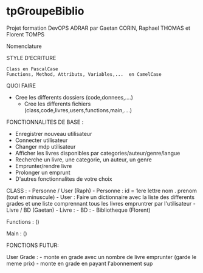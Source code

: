 # tpGroupeBiblio

Projet formation DevOPS ADRAR par Gaetan CORIN, Raphael THOMAS et Florent TOMPS

Nomenclature 

STYLE D'ECRITURE

    Class en PascalCase
    Functions, Method, Attributs, Variables,...  en CamelCase


QUOI FAIRE

- Cree les differents dossiers (code,donnees,....)
    - Cree les differents fichiers (class,code,livres,users,functions,main,....)

FONCTIONNALITES DE BASE :
- Enregistrer nouveau utilisateur
- Connecter utilisateur
- Changer mdp utilisateur
- Afficher les livres disponibles par categories/auteur/genre/langue
- Recherche un livre, une categorie, un auteur, un genre
- Emprunter/rendre livre
- Prolonger un emprunt
- D'autres fonctionnalites de votre choix

CLASS : 
    - Personne / User (Raph)
        - Personne : id = 1ere lettre nom . prenom (tout en minuscule)
        - User : Faire un dictionnaire avec la liste des differents grades et une liste comprennant tous les livres empruntrer par         l'utilisateur 
    - Livre / BD (Gaetan)
        - Livre : 
        - BD : 
    - Bibliotheque (Florent)

Functions : ()

Main : ()



FONCTIONS FUTUR:

User
    Grade : - monte en grade avec un nombre de livre emprunter (garde le meme prix)
            - monte en grade en payant l'abonnement sup